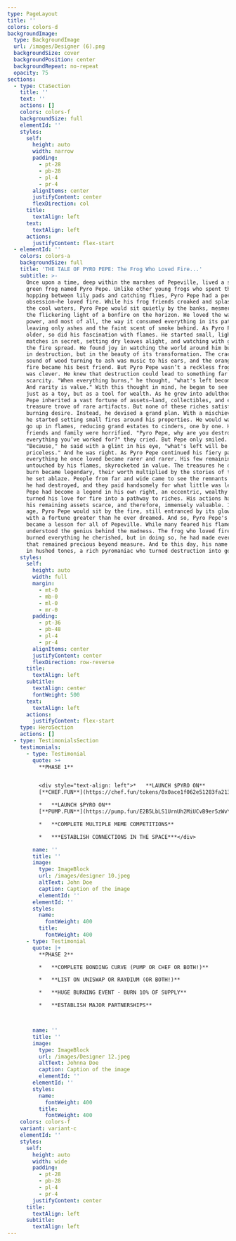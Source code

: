 ```yaml
---
type: PageLayout
title: ''
colors: colors-d
backgroundImage:
  type: BackgroundImage
  url: /images/Designer (6).png
  backgroundSize: cover
  backgroundPosition: center
  backgroundRepeat: no-repeat
  opacity: 75
sections:
  - type: CtaSection
    title: ''
    text: ''
    actions: []
    colors: colors-f
    backgroundSize: full
    elementId: ''
    styles:
      self:
        height: auto
        width: narrow
        padding:
          - pt-28
          - pb-28
          - pl-4
          - pr-4
        alignItems: center
        justifyContent: center
        flexDirection: col
      title:
        textAlign: left
      text:
        textAlign: left
      actions:
        justifyContent: flex-start
  - elementId: ''
    colors: colors-a
    backgroundSize: full
    title: 'THE TALE OF PYRO PEPE: The Frog Who Loved Fire...'
    subtitle: >-
      Once upon a time, deep within the marshes of Pepeville, lived a small
      green frog named Pyro Pepe. Unlike other young frogs who spent their days
      hopping between lily pads and catching flies, Pyro Pepe had a peculiar
      obsession—he loved fire. While his frog friends croaked and splashed in
      the cool waters, Pyro Pepe would sit quietly by the banks, mesmerized by
      the flickering light of a bonfire on the horizon. He loved the warmth, the
      power, and most of all, the way it consumed everything in its path,
      leaving only ashes and the faint scent of smoke behind. As Pyro Pepe grew
      older, so did his fascination with flames. He started small, lighting
      matches in secret, setting dry leaves alight, and watching with glee as
      the fire spread. He found joy in watching the world around him burn, not
      in destruction, but in the beauty of its transformation. The crackling
      sound of wood turning to ash was music to his ears, and the orange glow of
      fire became his best friend. But Pyro Pepe wasn’t a reckless frog. No, he
      was clever. He knew that destruction could lead to something far greater:
      scarcity. "When everything burns," he thought, "what's left becomes rare.
      And rarity is value." With this thought in mind, he began to see fire not
      just as a toy, but as a tool for wealth. As he grew into adulthood, Pyro
      Pepe inherited a vast fortune of assets—land, collectibles, and even a
      treasure trove of rare artifacts. But none of these riches satisfied his
      burning desire. Instead, he devised a grand plan. With a mischievous grin,
      he started setting small fires around his properties. He would watch them
      go up in flames, reducing grand estates to cinders, one by one. His
      friends and family were horrified. "Pyro Pepe, why are you destroying
      everything you’ve worked for?" they cried. But Pepe only smiled.
      "Because," he said with a glint in his eye, "what's left will be
      priceless." And he was right. As Pyro Pepe continued his fiery path,
      everything he once loved became rarer and rarer. His few remaining assets,
      untouched by his flames, skyrocketed in value. The treasures he didn’t
      burn became legendary, their worth multiplied by the stories of the ones
      he set ablaze. People from far and wide came to see the remnants of what
      he had destroyed, and they paid handsomely for what little was left. Pyro
      Pepe had become a legend in his own right, an eccentric, wealthy frog, who
      turned his love for fire into a pathway to riches. His actions had made
      his remaining assets scarce, and therefore, immensely valuable. In his old
      age, Pyro Pepe would sit by the fire, still entranced by its glow, but now
      with a fortune greater than he ever dreamed. And so, Pyro Pepe's tale
      became a lesson for all of Pepeville. While many feared his flames, others
      understood the genius behind the madness. The frog who loved fire had
      burned everything he cherished, but in doing so, he had made everything
      that remained precious beyond measure. And to this day, his name is spoken
      in hushed tones, a rich pyromaniac who turned destruction into gold.
    styles:
      self:
        height: auto
        width: full
        margin:
          - mt-0
          - mb-0
          - ml-0
          - mr-0
        padding:
          - pt-36
          - pb-48
          - pl-4
          - pr-4
        alignItems: center
        justifyContent: center
        flexDirection: row-reverse
      title:
        textAlign: left
      subtitle:
        textAlign: center
        fontWeight: 500
      text:
        textAlign: left
      actions:
        justifyContent: flex-start
    type: HeroSection
    actions: []
  - type: TestimonialsSection
    testimonials:
      - type: Testimonial
        quote: >+
          **PHASE 1**


          <div style="text-align: left">*   **LAUNCH $PYRO ON**
          [**CHEF.FUN**](https://chef.fun/tokens/0x0ace1f062e51283fa213c7c9724b47ffdb62635d)

          *   **LAUNCH $PYRO ON**
          [**PUMP.FUN**](https://pump.fun/E2B5LbLS1UrnUh2MiUCvB9er5zWvYzfT7o7XqD7dpump)

          *   **COMPLETE MULTIPLE MEME COMPETITIONS**

          *   ***ESTABLISH CONNECTIONS IN THE SPACE***</div>

        name: ''
        title: ''
        image:
          type: ImageBlock
          url: /images/designer 10.jpeg
          altText: John Doe
          caption: Caption of the image
          elementId: ''
        elementId: ''
        styles:
          name:
            fontWeight: 400
          title:
            fontWeight: 400
      - type: Testimonial
        quote: |+
          **PHASE 2** 

          *   **COMPLETE BONDING CURVE (PUMP OR CHEF OR BOTH!)**

          *   **LIST ON UNISWAP OR RAYDIUM (OR BOTH!)**

          *   **HUGE BURNING EVENT - BURN 10% OF SUPPLY**

          *   **ESTABLISH MAJOR PARTNERSHIPS**



        name: ''
        title: ''
        image:
          type: ImageBlock
          url: /images/Designer 12.jpeg
          altText: Johnna Doe
          caption: Caption of the image
          elementId: ''
        elementId: ''
        styles:
          name:
            fontWeight: 400
          title:
            fontWeight: 400
    colors: colors-f
    variant: variant-c
    elementId: ''
    styles:
      self:
        height: auto
        width: wide
        padding:
          - pt-28
          - pb-28
          - pl-4
          - pr-4
        justifyContent: center
      title:
        textAlign: left
      subtitle:
        textAlign: left
---
```

